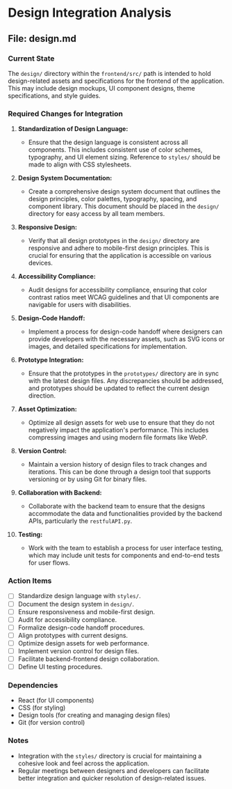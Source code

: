 # Design Integration Analysis

## File: design.md

### Current State
The `design/` directory within the `frontend/src/` path is intended to hold design-related assets and specifications for the frontend of the application. This may include design mockups, UI component designs, theme specifications, and style guides.

### Required Changes for Integration
1. **Standardization of Design Language:**
   - Ensure that the design language is consistent across all components. This includes consistent use of color schemes, typography, and UI element sizing. Reference to `styles/` should be made to align with CSS stylesheets.

2. **Design System Documentation:**
   - Create a comprehensive design system document that outlines the design principles, color palettes, typography, spacing, and component library. This document should be placed in the `design/` directory for easy access by all team members.

3. **Responsive Design:**
   - Verify that all design prototypes in the `design/` directory are responsive and adhere to mobile-first design principles. This is crucial for ensuring that the application is accessible on various devices.

4. **Accessibility Compliance:**
   - Audit designs for accessibility compliance, ensuring that color contrast ratios meet WCAG guidelines and that UI components are navigable for users with disabilities.

5. **Design-Code Handoff:**
   - Implement a process for design-code handoff where designers can provide developers with the necessary assets, such as SVG icons or images, and detailed specifications for implementation.

6. **Prototype Integration:**
   - Ensure that the prototypes in the `prototypes/` directory are in sync with the latest design files. Any discrepancies should be addressed, and prototypes should be updated to reflect the current design direction.

7. **Asset Optimization:**
   - Optimize all design assets for web use to ensure that they do not negatively impact the application's performance. This includes compressing images and using modern file formats like WebP.

8. **Version Control:**
   - Maintain a version history of design files to track changes and iterations. This can be done through a design tool that supports versioning or by using Git for binary files.

9. **Collaboration with Backend:**
   - Collaborate with the backend team to ensure that the designs accommodate the data and functionalities provided by the backend APIs, particularly the `restfulAPI.py`.

10. **Testing:**
    - Work with the team to establish a process for user interface testing, which may include unit tests for components and end-to-end tests for user flows.

### Action Items
- [ ] Standardize design language with `styles/`.
- [ ] Document the design system in `design/`.
- [ ] Ensure responsiveness and mobile-first design.
- [ ] Audit for accessibility compliance.
- [ ] Formalize design-code handoff procedures.
- [ ] Align prototypes with current designs.
- [ ] Optimize design assets for web performance.
- [ ] Implement version control for design files.
- [ ] Facilitate backend-frontend design collaboration.
- [ ] Define UI testing procedures.

### Dependencies
- React (for UI components)
- CSS (for styling)
- Design tools (for creating and managing design files)
- Git (for version control)

### Notes
- Integration with the `styles/` directory is crucial for maintaining a cohesive look and feel across the application.
- Regular meetings between designers and developers can facilitate better integration and quicker resolution of design-related issues.